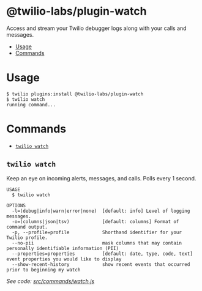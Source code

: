 @twilio-labs/plugin-watch
=========================

Access and stream your Twilio debugger logs along with your calls and messages.

* [Usage](#usage)
* [Commands](#commands)

# Usage
```sh-session
$ twilio plugins:install @twilio-labs/plugin-watch
$ twilio watch
running command...
```

# Commands
* [`twilio watch`](#twilio-watch)

## `twilio watch`

Keep an eye on incoming alerts, messages, and calls. Polls every 1 second.

```
USAGE
  $ twilio watch

OPTIONS
  -l=(debug|info|warn|error|none)  [default: info] Level of logging messages.
  -o=(columns|json|tsv)            [default: columns] Format of command output.
  -p, --profile=profile            Shorthand identifier for your Twilio profile.
  --no-pii                         mask columns that may contain personally identifiable information (PII)
  --properties=properties          [default: date, type, code, text] event properties you would like to display
  --show-recent-history            show recent events that occurred prior to beginning my watch
```

_See code: [src/commands/watch.js](https://github.com/twilio-labs/plugin-watch/blob/master/src/commands/watch.js)_
